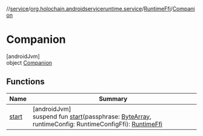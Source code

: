 //[service](../../../../index.md)/[org.holochain.androidserviceruntime.service](../../index.md)/[RuntimeFfi](../index.md)/[Companion](index.md)

# Companion

[androidJvm]\
object [Companion](index.md)

## Functions

| Name | Summary |
|---|---|
| [start](start.md) | [androidJvm]<br>suspend fun [start](start.md)(passphrase: [ByteArray](https://kotlinlang.org/api/core/kotlin-stdlib/kotlin/-byte-array/index.html), runtimeConfig: RuntimeConfigFfi): [RuntimeFfi](../index.md) |